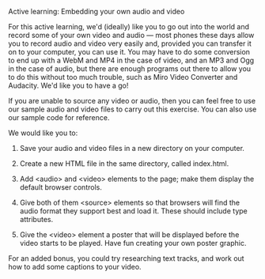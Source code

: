 Active learning: Embedding your own audio and video

For this active learning, we'd (ideally) like you to go out into the world and record some of your own video and audio — most phones these days allow you to record audio and video very easily and, provided you can transfer it on to your computer, you can use it. You may have to do some conversion to end up with a WebM and MP4 in the case of video, and an MP3 and Ogg in the case of audio, but there are enough programs out there to allow you to do this without too much trouble, such as Miro Video Converter and Audacity. We'd like you to have a go!

If you are unable to source any video or audio, then you can feel free to use our sample audio and video files to carry out this exercise. You can also use our sample code for reference.

We would like you to:

1. Save your audio and video files in a new directory on your computer.

2. Create a new HTML file in the same directory, called index.html.

3. Add &lt;audio&gt; and &lt;video&gt; elements to the page; make them display the default browser controls.

4. Give both of them &lt;source&gt; elements so that browsers will find the audio format they support best and load it. These should include type attributes.

5. Give the &lt;video&gt; element a poster that will be displayed before the video starts to be played. Have fun creating your own poster graphic.

For an added bonus, you could try researching text tracks, and work out how to add some captions to your video.
